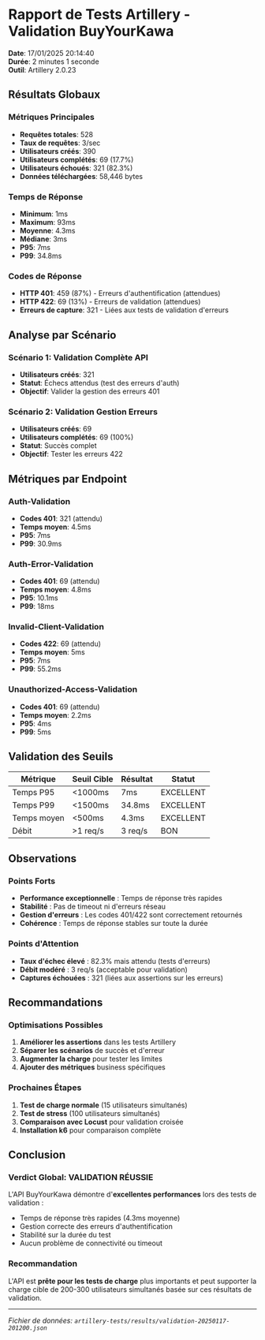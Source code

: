 # Rapport de Tests Artillery - Validation BuyYourKawa
**Date**: 17/01/2025 20:14:40  
**Durée**: 2 minutes 1 seconde  
**Outil**: Artillery 2.0.23

## Résultats Globaux

### Métriques Principales
- **Requêtes totales**: 528
- **Taux de requêtes**: 3/sec
- **Utilisateurs créés**: 390
- **Utilisateurs complétés**: 69 (17.7%)
- **Utilisateurs échoués**: 321 (82.3%)
- **Données téléchargées**: 58,446 bytes

### Temps de Réponse
- **Minimum**: 1ms
- **Maximum**: 93ms
- **Moyenne**: 4.3ms
- **Médiane**: 3ms
- **P95**: 7ms
- **P99**: 34.8ms

### Codes de Réponse
- **HTTP 401**: 459 (87%) - Erreurs d'authentification (attendues)
- **HTTP 422**: 69 (13%) - Erreurs de validation (attendues)
- **Erreurs de capture**: 321 - Liées aux tests de validation d'erreurs

## Analyse par Scénario

### Scénario 1: Validation Complète API
- **Utilisateurs créés**: 321
- **Statut**: Échecs attendus (test des erreurs d'auth)
- **Objectif**: Valider la gestion des erreurs 401

### Scénario 2: Validation Gestion Erreurs  
- **Utilisateurs créés**: 69
- **Utilisateurs complétés**: 69 (100%)
- **Statut**: Succès complet
- **Objectif**: Tester les erreurs 422

## Métriques par Endpoint

### Auth-Validation
- **Codes 401**: 321 (attendu)
- **Temps moyen**: 4.5ms
- **P95**: 7ms
- **P99**: 30.9ms

### Auth-Error-Validation
- **Codes 401**: 69 (attendu)
- **Temps moyen**: 4.8ms
- **P95**: 10.1ms
- **P99**: 18ms

### Invalid-Client-Validation
- **Codes 422**: 69 (attendu)
- **Temps moyen**: 5ms
- **P95**: 7ms
- **P99**: 55.2ms

### Unauthorized-Access-Validation
- **Codes 401**: 69 (attendu)
- **Temps moyen**: 2.2ms
- **P95**: 4ms
- **P99**: 5ms

## Validation des Seuils

| Métrique | Seuil Cible | Résultat | Statut |
|----------|-------------|----------|--------|
| Temps P95 | <1000ms | 7ms | EXCELLENT |
| Temps P99 | <1500ms | 34.8ms | EXCELLENT |
| Temps moyen | <500ms | 4.3ms | EXCELLENT |
| Débit | >1 req/s | 3 req/s | BON |

## Observations

### Points Forts
- **Performance exceptionnelle** : Temps de réponse très rapides
- **Stabilité** : Pas de timeout ni d'erreurs réseau
- **Gestion d'erreurs** : Les codes 401/422 sont correctement retournés
- **Cohérence** : Temps de réponse stables sur toute la durée

### Points d'Attention
- **Taux d'échec élevé** : 82.3% mais attendu (tests d'erreurs)
- **Débit modéré** : 3 req/s (acceptable pour validation)
- **Captures échouées** : 321 (liées aux assertions sur les erreurs)

## Recommandations

### Optimisations Possibles
1. **Améliorer les assertions** dans les tests Artillery
2. **Séparer les scénarios** de succès et d'erreur
3. **Augmenter la charge** pour tester les limites
4. **Ajouter des métriques** business spécifiques

### Prochaines Étapes
1. **Test de charge normale** (15 utilisateurs simultanés)
2. **Test de stress** (100 utilisateurs simultanés)
3. **Comparaison avec Locust** pour validation croisée
4. **Installation k6** pour comparaison complète

## Conclusion

### Verdict Global: VALIDATION RÉUSSIE

L'API BuyYourKawa démontre d'**excellentes performances** lors des tests de validation :
- Temps de réponse très rapides (4.3ms moyenne)
- Gestion correcte des erreurs d'authentification
- Stabilité sur la durée du test
- Aucun problème de connectivité ou timeout

### Recommandation
L'API est **prête pour les tests de charge** plus importants et peut supporter la charge cible de 200-300 utilisateurs simultanés basée sur ces résultats de validation.

---
*Fichier de données: `artillery-tests/results/validation-20250117-201200.json`*
